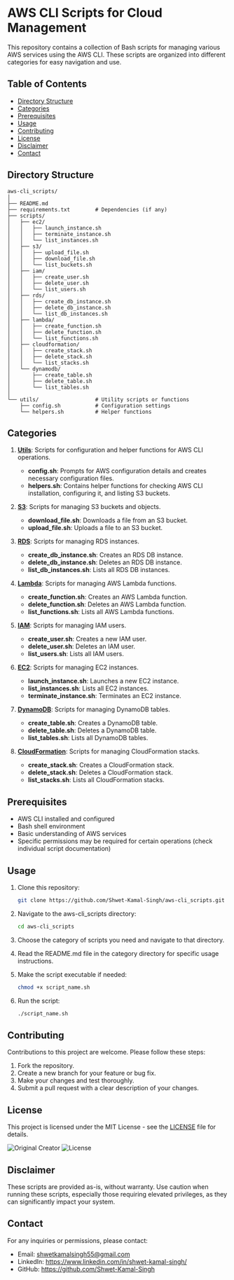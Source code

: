 # AWS CLI Scripts for Cloud Management

This repository contains a collection of Bash scripts for managing various AWS services using the AWS CLI. These scripts are organized into different categories for easy navigation and use.

## Table of Contents

- [Directory Structure](#directory-structure)
- [Categories](#categories)
- [Prerequisites](#prerequisites)
- [Usage](#usage)
- [Contributing](#contributing)
- [License](#license)
- [Disclaimer](#disclaimer)
- [Contact](#contact)

## Directory Structure
```
aws-cli_scripts/
│
├── README.md
├── requirements.txt        # Dependencies (if any)
├── scripts/
│   ├── ec2/
│   │   ├── launch_instance.sh
│   │   ├── terminate_instance.sh
│   │   └── list_instances.sh
│   ├── s3/
│   │   ├── upload_file.sh
│   │   ├── download_file.sh
│   │   └── list_buckets.sh
│   ├── iam/
│   │   ├── create_user.sh
│   │   ├── delete_user.sh
│   │   └── list_users.sh
│   ├── rds/
│   │   ├── create_db_instance.sh
│   │   ├── delete_db_instance.sh
│   │   └── list_db_instances.sh
│   ├── lambda/
│   │   ├── create_function.sh
│   │   ├── delete_function.sh
│   │   └── list_functions.sh
│   ├── cloudformation/
│   │   ├── create_stack.sh
│   │   ├── delete_stack.sh
│   │   └── list_stacks.sh
│   └── dynamodb/
│       ├── create_table.sh
│       ├── delete_table.sh
│       └── list_tables.sh
│
└── utils/                  # Utility scripts or functions
    ├── config.sh           # Configuration settings
    └── helpers.sh          # Helper functions
```


## Categories

1. **[Utils](./utils/README.md)**: Scripts for configuration and helper functions for AWS CLI operations.
   - **config.sh**: Prompts for AWS configuration details and creates necessary configuration files.
   - **helpers.sh**: Contains helper functions for checking AWS CLI installation, configuring it, and listing S3 buckets.

2. **[S3](./scripts/s3/README.md)**: Scripts for managing S3 buckets and objects.
   - **download_file.sh**: Downloads a file from an S3 bucket.
   - **upload_file.sh**: Uploads a file to an S3 bucket.

3. **[RDS](./scripts/rds/README.md)**: Scripts for managing RDS instances.
   - **create_db_instance.sh**: Creates an RDS DB instance.
   - **delete_db_instance.sh**: Deletes an RDS DB instance.
   - **list_db_instances.sh**: Lists all RDS DB instances.

4. **[Lambda](./scripts/lambda/README.md)**: Scripts for managing AWS Lambda functions.
   - **create_function.sh**: Creates an AWS Lambda function.
   - **delete_function.sh**: Deletes an AWS Lambda function.
   - **list_functions.sh**: Lists all AWS Lambda functions.

5. **[IAM](./scripts/iam/README.md)**: Scripts for managing IAM users.
   - **create_user.sh**: Creates a new IAM user.
   - **delete_user.sh**: Deletes an IAM user.
   - **list_users.sh**: Lists all IAM users.

6. **[EC2](./scripts/ec2/README.md)**: Scripts for managing EC2 instances.
   - **launch_instance.sh**: Launches a new EC2 instance.
   - **list_instances.sh**: Lists all EC2 instances.
   - **terminate_instance.sh**: Terminates an EC2 instance.

7. **[DynamoDB](./scripts/dynamodb/README.md)**: Scripts for managing DynamoDB tables.
   - **create_table.sh**: Creates a DynamoDB table.
   - **delete_table.sh**: Deletes a DynamoDB table.
   - **list_tables.sh**: Lists all DynamoDB tables.

8. **[CloudFormation](./scripts/cloudformation/README.md)**: Scripts for managing CloudFormation stacks.
   - **create_stack.sh**: Creates a CloudFormation stack.
   - **delete_stack.sh**: Deletes a CloudFormation stack.
   - **list_stacks.sh**: Lists all CloudFormation stacks.

## Prerequisites

- AWS CLI installed and configured
- Bash shell environment
- Basic understanding of AWS services
- Specific permissions may be required for certain operations (check individual script documentation)

## Usage

1. Clone this repository:
   ```bash
   git clone https://github.com/Shwet-Kamal-Singh/aws-cli_scripts.git
   ```

2. Navigate to the aws-cli_scripts directory:
   ```bash
   cd aws-cli_scripts
   ```

3. Choose the category of scripts you need and navigate to that directory.

4. Read the README.md file in the category directory for specific usage instructions.

5. Make the script executable if needed:
   ```bash
   chmod +x script_name.sh
   ```

6. Run the script:
   ```bash
   ./script_name.sh
   ```

## Contributing

Contributions to this project are welcome. Please follow these steps:

1. Fork the repository.
2. Create a new branch for your feature or bug fix.
3. Make your changes and test thoroughly.
4. Submit a pull request with a clear description of your changes.

## License

This project is licensed under the MIT License - see the [LICENSE](https://github.com/Shwet-Kamal-Singh/aws-cli_scripts/edit/blob/main/LICENSE) file for details.

![Original Creator](https://img.shields.io/badge/Original%20Creator-Shwet%20Kamal%20Singh-blue)
![License](https://img.shields.io/badge/License-MIT-green)

## Disclaimer

These scripts are provided as-is, without warranty. Use caution when running these scripts, especially those requiring elevated privileges, as they can significantly impact your system.

## Contact

For any inquiries or permissions, please contact:
- Email: shwetkamalsingh55@gmail.com
- LinkedIn: https://www.linkedin.com/in/shwet-kamal-singh/
- GitHub: https://github.com/Shwet-Kamal-Singh